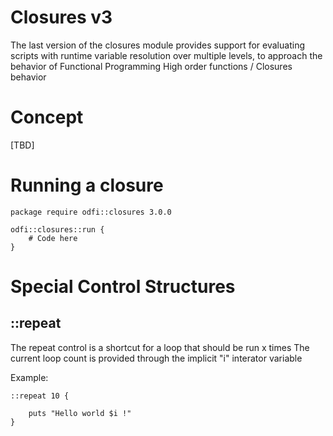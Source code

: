 Closures v3
==========================

The last version of the closures module provides support for evaluating scripts with runtime variable resolution over multiple levels,
to approach the behavior of Functional Programming High order functions / Closures behavior


# Concept 

[TBD]

# Running a closure

    package require odfi::closures 3.0.0

    odfi::closures::run {
        # Code here
    }

# Special Control Structures


## ::repeat

The repeat control is a shortcut for a loop that should be run x times
The current loop count is provided through the implicit "i" interator variable

Example:

    ::repeat 10 {

        puts "Hello world $i !"
    }
